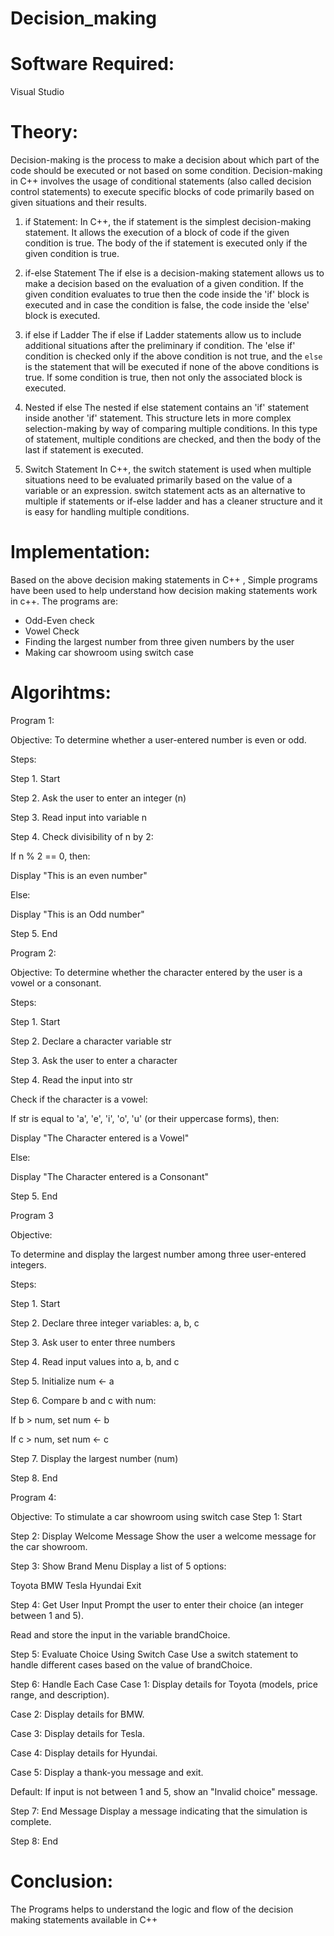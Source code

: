 # Decision_making
# Software Required:
Visual Studio
# Theory:
Decision-making is the process to make a decision about which part of the code should be executed or not based on some condition. Decision-making in C++ involves the usage of conditional statements (also called decision control statements) to execute specific blocks of code primarily based on given situations and their results.

1. if Statement:
In C++, the if statement is the simplest decision-making statement. It allows the execution of a block of code if the given condition is true. The body of the if statement is executed only if the given condition is true.

2. if-else Statement
The if else is a decision-making statement allows us to make a decision based on the evaluation of a given condition. If the given condition evaluates to true then the code inside the 'if' block is executed and in case the condition is false, the code inside the 'else' block is executed.

3. if else if Ladder
The if else if Ladder statements allow us to include additional situations after the preliminary if condition. The 'else if' condition is checked only if the above condition is not true, and the `else` is the statement that will be executed if none of the above conditions is true. If some condition is true, then not only the associated block is executed.

4. Nested if else
The nested if else statement contains an 'if' statement inside another 'if' statement. This structure lets in more complex selection-making by way of comparing multiple conditions. In this type of statement, multiple conditions are checked, and then the body of the last if statement is executed.

5. Switch Statement
In C++, the switch statement is used when multiple situations need to be evaluated primarily based on the value of a variable or an expression. switch statement acts as an alternative to multiple if statements or if-else ladder and has a cleaner structure and it is easy for handling multiple conditions.

 # Implementation:
 Based on the above decision making statements in C++ , Simple programs have been used to help understand how decision making statements work in c++.
 The programs are:
 + Odd-Even check
 + Vowel Check
 + Finding the largest number from three given numbers by the user
 + Making car showroom using switch case

# Algorihtms:
Program 1:

Objective:
To determine whether a user-entered number is even or odd.

Steps:

Step 1. Start

Step 2.  Ask the user to enter an integer (n)

Step 3. Read input into variable n

Step 4. Check divisibility of n by 2:

If n % 2 == 0, then:

Display "This is an even number"

Else:

Display "This is an Odd number"

Step 5. End

Program 2:

Objective:
To determine whether the character entered by the user is a vowel or a consonant.

Steps:

Step 1. Start

Step 2. Declare a character variable str

Step 3. Ask the user to enter a character

Step 4. Read the input into str

   Check if the character is a vowel:

If str is equal to 'a', 'e', 'i', 'o', 'u' (or their uppercase forms), then:

Display "The Character entered is a Vowel"

Else:

Display "The Character entered is a Consonant"

Step 5. End

Program 3

Objective:

To determine and display the largest number among three user-entered integers.

Steps:

Step 1. Start

Step 2. Declare three integer variables: a, b, c

Step 3. Ask user to enter three numbers

Step 4. Read input values into a, b, and c

Step 5. Initialize num ← a

Step 6. Compare b and c with num:

If b > num, set num ← b

If c > num, set num ← c

Step 7. Display the largest number (num)

Step 8. End

Program 4:

Objective:
To stimulate a car showroom using switch case 
Step 1: Start

Step 2: Display Welcome Message
Show the user a welcome message for the car showroom.

Step 3: Show Brand Menu
Display a list of 5 options:

Toyota
BMW
Tesla
Hyundai
Exit

Step 4: Get User Input
Prompt the user to enter their choice (an integer between 1 and 5).

Read and store the input in the variable brandChoice.

Step 5: Evaluate Choice Using Switch Case
Use a switch statement to handle different cases based on the value of brandChoice.

Step 6: Handle Each Case
Case 1: Display details for Toyota (models, price range, and description).

Case 2: Display details for BMW.

Case 3: Display details for Tesla.

Case 4: Display details for Hyundai.

Case 5: Display a thank-you message and exit.

Default: If input is not between 1 and 5, show an "Invalid choice" message.

Step 7: End Message
Display a message indicating that the simulation is complete.

Step 8: End 


# Conclusion:
The Programs helps to understand the logic and flow of the decision making statements available in C++

